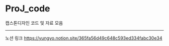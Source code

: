 # ProJ_code
캡스톤디자인
코드 및 자료 모음

-----

노션 링크
https://yungyo.notion.site/365fa56d49c648c593ed334fabc30e34
